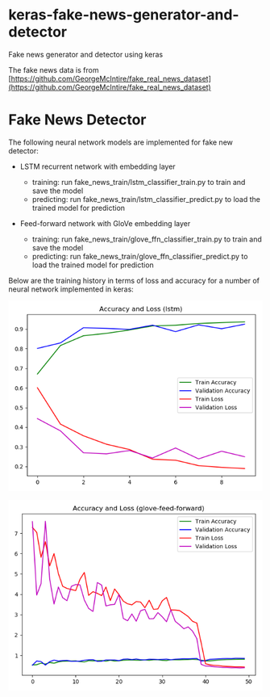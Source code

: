 # keras-fake-news-generator-and-detector

Fake news generator and detector using keras

The fake news data is from [https://github.com/GeorgeMcIntire/fake_real_news_dataset](https://github.com/GeorgeMcIntire/fake_real_news_dataset)

# Fake News Detector

The following neural network models are implemented for fake new detector:

* LSTM recurrent network with embedding layer
    * training: run fake_news_train/lstm_classifier_train.py to train and save the model
    * predicting: run fake_news_train/lstm_classifier_predict.py to load the trained model for prediction
 
* Feed-forward network with GloVe embedding layer
    * training: run fake_news_train/glove_ffn_classifier_train.py to train and save the model
    * predicting: run fake_news_train/glove_ffn_classifier_predict.py to load the trained model for prediction
    
Below are the training history in terms of loss and accuracy for a number of neural network implemented in keras:

![lstm-history.png](/fake_news_train/reports/lstm-history.png)

![glove-feed-forward-history.png](/fake_news_train/reports/glove-feed-forward-history.png)
